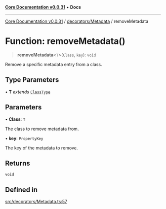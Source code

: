 [**Core Documentation v0.0.31**](../../../README.md) • **Docs**

***

[Core Documentation v0.0.31](../../../modules.md) / [decorators/Metadata](../README.md) / removeMetadata

# Function: removeMetadata()

> **removeMetadata**\<`T`\>(`Class`, `key`): `void`

Remove a specific metadata entry from a class.

## Type Parameters

• **T** *extends* [`ClassType`](../../../definitions/type-aliases/ClassType.md)

## Parameters

• **Class**: `T`

The class to remove metadata from.

• **key**: `PropertyKey`

The key of the metadata to remove.

## Returns

`void`

## Defined in

[src/decorators/Metadata.ts:57](https://github.com/stonemjs/core/blob/c4dbb69a8c86aa6134b62f7d9cac7dabb444c749/src/decorators/Metadata.ts#L57)
